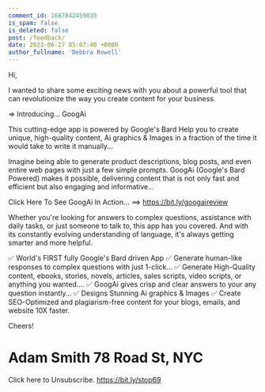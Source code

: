 ```yaml
---
comment_id: 1687842459835
is_spam: false
is_deleted: false
post: /feedback/
date: 2023-06-27 05:07:40 +0000
author_fullname: 'Debbra Rowell'
---
```


Hi, 

I wanted to share some exciting news with you about a powerful tool that
can revolutionize the way you create content for your business.

⇒ Introducing... GoogAi

This cutting-edge app is powered by Google's Bard
Help you to create unique, high-quality content, Ai graphics & Images in a fraction of the time it would take to write it manually…

Imagine being able to generate product descriptions, blog posts, and even entire web pages with just a few simple prompts. GoogAi (Google's Bard Powered) makes it possible, delivering content that is not only fast and efficient but also engaging and informative…

Click Here To See GoogAi In Action…
==> https://bit.ly/googaireview

Whether you're looking for answers to complex questions, assistance with daily tasks,
or just someone to talk to, this app has you covered. And with its constantly evolving
understanding of language, it's always getting smarter and more helpful.

✅ World's FIRST fully Google's Bard driven App
✅ Generate human-like responses to complex questions with just 1-click...
✅ Generate High-Quality content, ebooks, stories, novels, articles, sales scripts, video scripts, or anything you wanted....
✅ GoogAi gives crisp and clear answers to your any question instantly…
✅ Designs Stunning Ai graphics & Images
✅ Create SEO-Optimized and plagiarism-free content for your blogs, emails, and website 10X faster.

Cheers!

Adam Smith
78 Road St, NYC
===============
Click here to Unsubscribe.
https://bit.ly/stop69
